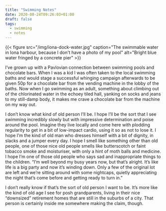 ```yaml
---
title: "Swimming Notes"
date: 2020-08-24T09:26:03+01:00
draft: false
tags:
  - swimming
  - notes
---
```


{{< figure src="/img/iona-dock-water.jpg" caption="The swimmable water in Iona harbour, because I don't have a photo of my pool" alt="Bright blue water fringed by a concrete pier" >}}

I’ve grown up with a Pavlovian connection between swimming pools and chocolate bars. When I was a kid I was often taken to the local swimming baths and would stage a successful whinging campaign afterwards to be given 50p for a chocolate bar from the vending machine in the lobby of the baths. Now when I go swimming as an adult, something about climbing out of the chlorinated  water in the echoey tiled hall, yanking on socks and jeans to my still-damp body, it makes me crave a chocolate bar from the machine on my way out.

I don’t know what kind of old person I’ll be. I hope I’ll be the sort that I see swimming incredibly slowly but with impressive determination and poise around the pool. Imagine they live locally and come here with plodding regularity to get in a bit of low-impact cardio, using it so as not to lose it. I hope I’m the kind of old man who dresses himself with a bit of dignity, in slacks and a jumper every day. I hope I smell like something other than old people, one of those nice old people smells like butterscotch or faint tobacco smoke and moisturiser, with only a hint of moth balls and medicine. I hope I’m one of those old people who says sad and inappropriate things to the children. “I’m well beyond my busy years now, but that’s alright. It’s like life is a big party and now it’s winding down. Only a few of the original lot are left and we’re sitting around with some nightcaps, quietly appreciating the night that’s come before and getting ready to turn in.”

I don’t really know if that’s the sort of old person I want to be. It’s more like the kind of old age I see for posh grandparents, living in their nice “downsized” retirement homes that are still in the suburbs of a city. That person is certainly inside me somewhere making the claim, though.
